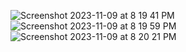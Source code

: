 
![Screenshot 2023-11-09 at 8 19 41 PM](https://github.com/Mansikushwaha12/QuizApp/assets/103202468/0f9c8344-c840-44d1-ad31-444e9e3c5b1f)
![Screenshot 2023-11-09 at 8 19 59 PM](https://github.com/Mansikushwaha12/QuizApp/assets/103202468/f77efdb3-4fcc-4841-9ffd-11ca01cef42c)
![Screenshot 2023-11-09 at 8 20 21 PM](https://github.com/Mansikushwaha12/QuizApp/assets/103202468/ab8d28ab-a123-4cfc-8c5f-7c0febce3352)
